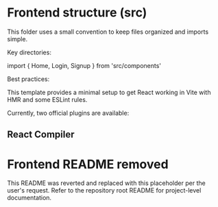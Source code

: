 # Frontend structure (src)

This folder uses a small convention to keep files organized and imports simple.

Key directories:


  import { Home, Login, Signup } from 'src/components'



Best practices:


This template provides a minimal setup to get React working in Vite with HMR and some ESLint rules.

Currently, two official plugins are available:


## React Compiler

# Frontend README removed

This README was reverted and replaced with this placeholder per the user's request.
Refer to the repository root README for project-level documentation.
